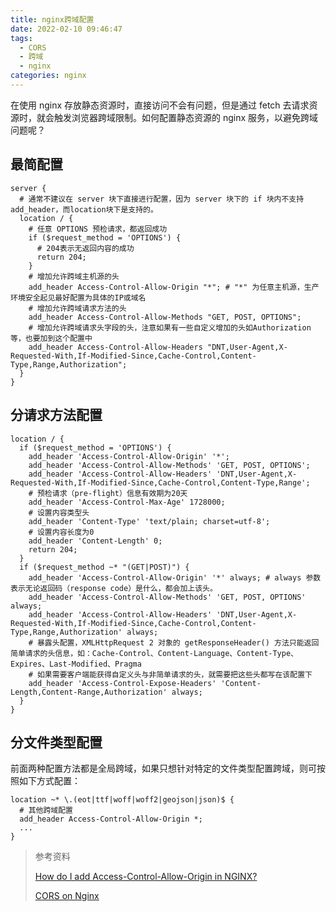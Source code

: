 ```yaml
---
title: nginx跨域配置
date: 2022-02-10 09:46:47
tags:
  - CORS
  - 跨域
  - nginx
categories: nginx
---
```


在使用 nginx 存放静态资源时，直接访问不会有问题，但是通过 fetch 去请求资源时，就会触发浏览器跨域限制。如何配置静态资源的 nginx 服务，以避免跨域问题呢？

## 最简配置

```shell
server {
  # 通常不建议在 server 块下直接进行配置，因为 server 块下的 if 块内不支持 add_header，而location块下是支持的。
  location / {
    # 任意 OPTIONS 预检请求，都返回成功
    if ($request_method = 'OPTIONS') {
      # 204表示无返回内容的成功
      return 204;
    }
    # 增加允许跨域主机源的头
    add_header Access-Control-Allow-Origin "*"; # "*" 为任意主机源，生产环境安全起见最好配置为具体的IP或域名
    # 增加允许跨域请求方法的头
    add_header Access-Control-Allow-Methods "GET, POST, OPTIONS";
    # 增加允许跨域请求头字段的头，注意如果有一些自定义增加的头如Authorization等，也要加到这个配置中
    add_header Access-Control-Allow-Headers "DNT,User-Agent,X-Requested-With,If-Modified-Since,Cache-Control,Content-Type,Range,Authorization";
  }
}
```

<!-- more -->

## 分请求方法配置

```shell
location / {
  if ($request_method = 'OPTIONS') {
    add_header 'Access-Control-Allow-Origin' '*';
    add_header 'Access-Control-Allow-Methods' 'GET, POST, OPTIONS';
    add_header 'Access-Control-Allow-Headers' 'DNT,User-Agent,X-Requested-With,If-Modified-Since,Cache-Control,Content-Type,Range';
    # 预检请求（pre-flight）信息有效期为20天
    add_header 'Access-Control-Max-Age' 1728000;
    # 设置内容类型头
    add_header 'Content-Type' 'text/plain; charset=utf-8';
    # 设置内容长度为0
    add_header 'Content-Length' 0;
    return 204;
  }
  if ($request_method ~* "(GET|POST)") {
    add_header 'Access-Control-Allow-Origin' '*' always; # always 参数表示无论返回码（response code）是什么，都会加上该头。
    add_header 'Access-Control-Allow-Methods' 'GET, POST, OPTIONS' always;
    add_header 'Access-Control-Allow-Headers' 'DNT,User-Agent,X-Requested-With,If-Modified-Since,Cache-Control,Content-Type,Range,Authorization' always;
    # 暴露头配置，XMLHttpRequest 2 对象的 getResponseHeader() 方法只能返回简单请求的头信息，如：Cache-Control、Content-Language、Content-Type、Expires、Last-Modified、Pragma
    # 如果需要客户端能获得自定义头与非简单请求的头，就需要把这些头都写在该配置下
    add_header 'Access-Control-Expose-Headers' 'Content-Length,Content-Range,Authorization' always;
  }
}
```

## 分文件类型配置

前面两种配置方法都是全局跨域，如果只想针对特定的文件类型配置跨域，则可按照如下方式配置：

```shell
location ~* \.(eot|ttf|woff|woff2|geojson|json)$ {
  # 其他跨域配置
  add_header Access-Control-Allow-Origin *;
  ...
}
```

> 参考资料
>
> [How do I add Access-Control-Allow-Origin in NGINX?](https://serverfault.com/questions/162429/how-do-i-add-access-control-allow-origin-in-nginx)
>
> [CORS on Nginx](https://enable-cors.org/server_nginx.html)
